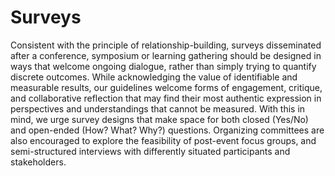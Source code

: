 # Surveys
Consistent with the principle of relationship-building, surveys disseminated after a conference, symposium or learning gathering should be designed in ways that welcome ongoing dialogue, rather than simply trying to quantify discrete outcomes. 
While acknowledging the value of identifiable and measurable results, our guidelines welcome forms of engagement, critique, and collaborative reflection that may find their most authentic expression in perspectives and understandings that cannot be measured. 
With this in mind, we urge survey designs that make space for both closed (Yes/No) and open-ended (How? What? Why?) questions. 
Organizing committees are also encouraged to explore the feasibility of post-event focus groups, and semi-structured interviews with differently situated participants and stakeholders.
